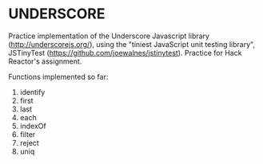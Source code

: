 <b>UNDERSCORE</b>
====================
Practice implementation of the Underscore Javascript library (http://underscorejs.org/), using the "tiniest JavaScript unit testing library", JSTinyTest (https://github.com/joewalnes/jstinytest). Practice for Hack Reactor's assignment.

Functions implemented so far:
1. identify
2. first
3. last
4. each
5. indexOf
6. filter
7. reject
8. uniq